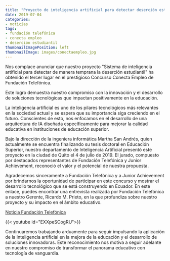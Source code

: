 ```yaml
---
title: "Proyecto de inteligencia artificial para detectar deserción estudiantil gana tercer lugar en Concurso Conecta Empleo de Fundación Telefónica"
date: 2019-07-04
categories:
- noticias
tags:
- fundación telefónica 
- conecta empleo
- deserción estudiantil
thumbnailImagePosition: left
thumbnailImage: images/conectaempleo.jpg
---
```

Nos complace anunciar que nuestro proyecto "Sistema de inteligencia artificial para detectar de manera temprana la deserción estudiantil" ha obtenido el tercer lugar en el prestigioso Concurso Conecta Empleo de Fundación Telefónica.
<!--more-->


Este logro demuestra nuestro compromiso con la innovación y el desarrollo de soluciones tecnológicas que impactan positivamente en la educación.

La inteligencia artificial es uno de los pilares tecnológicos más relevantes en la sociedad actual y se espera que su importancia siga creciendo en el futuro. Conscientes de esto, nos enfocamos en el desarrollo de una arquitectura de IA diseñada específicamente para mejorar la calidad educativa en instituciones de educación superior.

Bajo la dirección de la ingeniera informática Martha San Andrés, quien actualmente se encuentra finalizando su tesis doctoral en Educación Superior, nuestro departamento de Inteligencia Artificial presentó este proyecto en la ciudad de Quito el 4 de julio de 2019. El jurado, compuesto por destacados representantes de Fundación Telefónica y Junior Achievement, reconoció el valor y el potencial de nuestra propuesta.

Agradecemos sinceramente a Fundación Telefónica y a Junior Achievement por brindarnos la oportunidad de participar en este concurso y mostrar el desarrollo tecnológico que se está construyendo en Ecuador. En este enlace, puedes encontrar una entrevista realizada por Fundación Telefónica a nuestro Gerente, Ricardo M. Prieto, en la que profundiza sobre nuestro proyecto y su impacto en el ámbito educativo.

[Noticia Fundación Telefónica](https://fundaciontelefonica.com.ec/noticias/reto-emprendimiento-semilla-premio-a-jovenes-emprendedores-en-su-segunda-edicion/)

{{< youtube id="EXXpeSCogRU">}}


Continuaremos trabajando arduamente para seguir impulsando la aplicación de la inteligencia artificial en la mejora de la educación y el desarrollo de soluciones innovadoras. Este reconocimiento nos motiva a seguir adelante en nuestro compromiso de transformar el panorama educativo con tecnología de vanguardia.
